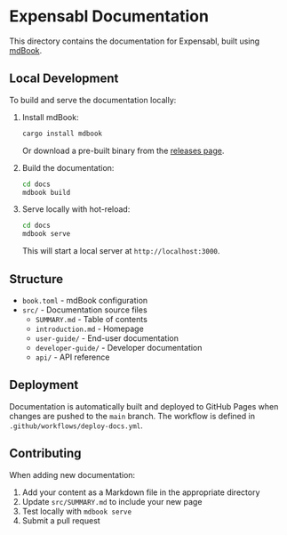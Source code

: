 # Expensabl Documentation

This directory contains the documentation for Expensabl, built using [mdBook](https://rust-lang.github.io/mdBook/).

## Local Development

To build and serve the documentation locally:

1. Install mdBook:
   ```bash
   cargo install mdbook
   ```
   
   Or download a pre-built binary from the [releases page](https://github.com/rust-lang/mdBook/releases).

2. Build the documentation:
   ```bash
   cd docs
   mdbook build
   ```

3. Serve locally with hot-reload:
   ```bash
   cd docs
   mdbook serve
   ```
   
   This will start a local server at `http://localhost:3000`.

## Structure

- `book.toml` - mdBook configuration
- `src/` - Documentation source files
  - `SUMMARY.md` - Table of contents
  - `introduction.md` - Homepage
  - `user-guide/` - End-user documentation
  - `developer-guide/` - Developer documentation
  - `api/` - API reference

## Deployment

Documentation is automatically built and deployed to GitHub Pages when changes are pushed to the `main` branch. The workflow is defined in `.github/workflows/deploy-docs.yml`.

## Contributing

When adding new documentation:

1. Add your content as a Markdown file in the appropriate directory
2. Update `src/SUMMARY.md` to include your new page
3. Test locally with `mdbook serve`
4. Submit a pull request